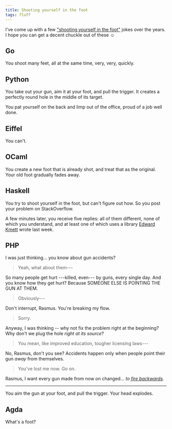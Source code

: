 ```yaml
---
title: Shooting yourself in the foot
tags: fluff
---
```


I've come up with a few ["shooting yourself in the foot"][m5p] jokes over the years. I hope you can get a decent chuckle out of these ☺

[m5p]: http://m5p.com/~pravn/foot.html


Go
--

You shoot many feet, all at the same time, very, very, quickly.


Python
------

You take out your gun, aim it at your foot, and pull the trigger. It creates a perfectly round hole in the middle of its target.

You pat yourself on the back and limp out of the office, proud of a job well done.


Eiffel
------

You can't.


OCaml
-----

You create a new foot that is already shot, and treat that as the original.  Your old foot gradually fades away.


Haskell
-------

You try to shoot yourself in the foot, but can't figure out how. So you post your problem on StackOverflow.

A few minutes later, you receive five replies: all of them different, none of which you understand, and at least one of which uses a library [Edward Kmett][] wrote last week.

[Edward Kmett]: http://cokmett.github.io/cokmett/


PHP
---

I was just thinking... you know about gun accidents?

> Yeah, what about them---

So many people get hurt ---killed, even--- by guns, every single day. And you know how they get hurt? Because SOMEONE ELSE IS POINTING THE GUN AT THEM.

> Obviously---

Don't interrupt, Rasmus. You're breaking my flow.

> Sorry.

Anyway, I was thinking -- why not fix the problem right at the beginning? Why don't we plug the hole *right at its source*?

> You mean, like improved education, tougher licensing laws---

No, Rasmus, don't you see? Accidents happen only when people point their gun *away* from themselves.

> You've lost me now. Go on.

Rasmus, I want every gun made from now on changed... *to [fire backwards][lolphp].*

---

You aim the gun at your foot, and pull the trigger. Your head explodes.

[lolphp]: http://en.wikipedia.org/wiki/Magic_quotes


Agda
----

What's a foot?
